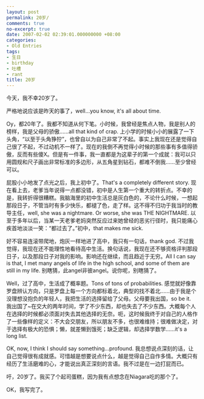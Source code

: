 ```yaml
---
layout: post
permalink: 20岁/
comments: true
no-excerpt: true
date: 2007-02-02 02:39:01.000000000 +08:00
categories:
- Old Entries
tags:
- 生日
- birthday
- 吐槽
- rant
title: 20岁
---
```

今天，我不幸20岁了。

严格地说应该是昨天的事了，well...you know, it's all about time.

Oy，都20年了。我都不知道从何下笔。小时候，我曾经是焦点人物，我是别人的榜样，我是父母的骄傲……all that kind of crap. 上小学的时候小小的展露了一下头角，“以至于头角狰狞”，也曾自以为自己非常了不起。事实上我现在还是觉得自己很了不起，不过动机不一样了。现在的我倒不再觉得小时候的那些事有多值得骄傲，反而有些傻X。但是有一件事，我一直都是为这辈子的第一个成就：我可以只用圆规和尺子画出非常标准的多边形，从五角星到钻石，都难不倒我……至少曾经可以。

屁股小小地发了点光之后，我上初中了。That's a completely different story. 现在看上去，老爹当年说得一点都没错，初中是人生第一个重大的转折点。不幸的是，我转折得很糟糕。我脑海里的初中生活总是灰白色的，不论什么时候，一想起那段日子，不管当时有多少快乐，都褪了色，走了样。这不得不归功于我当时的教导主任，well, she was a nightmare. Or worse, she was THE NIGHTMARE. 以至于多年以后，当某一天老爹老妈突然反应过来她曾经的恶劣行径时，我只能痛心疾首地淡淡一笑：“都过去了。”初中，that makes me sick.

好不容易连滚带爬地，炮灰一样地进了高中，我只有一句话，thank god. 不过我觉得，我现在还不能理性地看待高中生活。换句话说，我现在还不够资格评判那段日子，以及那段日子对我的影响。影响还在继续，而且趋近于无穷。All I can say is that, I met many angels of life in the high school, and some of them are still in my life. 别瞎猜，此angel非彼angel。说你呢，别瞎猜了。

Well，过了高中，生活成了概率题。Tons of tons of probabilities. 感觉就好像靠罗盘辨认方向，只是罗盘上每一个方向都标着北，典型的找不着北……由于我是个没理想没抱负的年轻人，我把生活的选择留给了父母。父母要我出国，so be it. 我出国了~在交大的两年时间，学了不少东西，却也失去了不少东西。大概每个人在选择的时候都必须面对失去其他选择的无奈。呃，这时候我终于对自己的人格作了一些像样的定义：不大会交朋友，所以朋友不多，也很难维持；很难做决定，对于选择有极大的恐惧；懒，就差懒到饿死；缺乏逻辑，却选择学数学……it's a long list.

OK, now, I think I should say something...profound. 我总想说点深刻的话，让自己觉得很有成就感。可惜越是想要说点什么，越是觉得自己自作多情。大概只有经历了生活磨难的心，才能说出真正深刻的言语。我不过是在一边打屁而已。

吁，20岁了。我买了个起司蛋糕，因为我有点想念在Niagara吃的那个了。

OK，我写完了。

